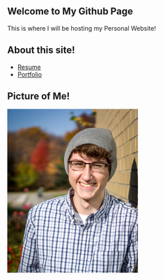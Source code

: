 ## Welcome to My Github Page

This is where I will be hosting my Personal Website!

## About this site!
* [Resume](resume.md)
* [Portfolio](portfolio.md)

## Picture of Me!

<img src="Images/GnK-WMxL.jpg" alt="senior picture" width="300"/>
